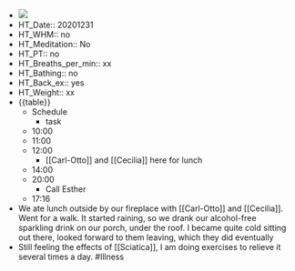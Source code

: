 - ![](https://firebasestorage.googleapis.com/v0/b/firescript-577a2.appspot.com/o/imgs%2Fapp%2FDavidsroam%2F6nWc6CnXXg.png?alt=media&token=d1630d6e-02a6-47d0-b0b7-dd923ceb9c49)
- HT_Date:: 20201231
- HT_WHM:: no 
- HT_Meditation:: No 
- HT_PT:: no
- HT_Breaths_per_min:: xx 
- HT_Bathing:: no 
- HT_Back_ex:: yes
- HT_Weight:: xx
- {{table}} 
    - Schedule 
        - task
    - 10:00 
    - 11:00 
    - 12:00
        - [[Carl-Otto]] and [[Cecilia]] here for lunch
    - 14:00 
    - 20:00
        - Call Esther
    - 17:16
- We ate lunch outside by our fireplace with [[Carl-Otto]] and [[Cecilia]]. Went for a walk. It started raining, so we drank our alcohol-free sparkling drink on our porch, under the roof. I became quite cold sitting out there, looked forward to them leaving, which they did eventually
- Still feeling the effects of [[Sciatica]], I am doing exercises to relieve it several times a day. #Illness
